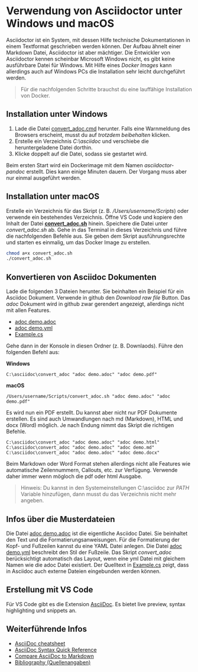 # Verwendung von Asciidoctor unter Windows und macOS

Asciidoctor ist ein System, mit dessen Hilfe technische Dokumentationen in einem Textformat geschrieben werden können.
Der Aufbau ähnelt einer Markdown Datei, Asciidoctor ist aber mächtiger.
Die Entwickler von Asciidoctor kennen scheinbar Microsoft Windows nicht, es gibt keine ausführbare Datei für Windows.
Mit Hilfe eines *Docker Images* kann allerdings auch auf Windows PCs die Installation sehr leicht durchgeführt werden.

> Für die nachfolgenden Schritte brauchst du eine lauffähige Installation von Docker.

## Installation unter Windows

1. Lade die Datei [convert_adoc.cmd](convert_adoc.cmd) herunter.
   Falls eine Warnmeldung des Browsers erscheint, musst du auf *trotzdem beibehalten* klicken.
2. Erstelle ein Verzeichnis *C:\asciidoc* und verschiebe die heruntergeladene Datei dorthin.
3. Klicke doppelt auf die Datei, sodass sie gestartet wird.

Beim ersten Start wird ein Dockerimage mit dem Namen *asciidoctor-pandoc* erstellt.
Dies kann einige Minuten dauern.
Der Vorgang muss aber nur einmal ausgeführt werden.

## Installation unter macOS

Erstelle ein Verzeichnis für das Skript (z. B. */Users/username/Scripts*) oder verwende ein bestehendes Verzeichnis.
Öffne VS Code und kopiere den Inhalt der Datei **[convert_adoc.sh](convert_adoc.sh)** hinein.
Speichere die Datei unter *convert_adoc.sh* ab.
Gehe in das Terminal in dieses Verzeichnis und führe die nachfolgenden Befehle aus.
Sie geben dem Skript ausführungsrechte und starten es einmalig, um das Docker Image zu erstellen.

```bash
chmod a+x convert_adoc.sh
./convert_adoc.sh
```

## Konvertieren von Asciidoc Dokumenten

Lade die folgenden 3 Dateien herunter.
Sie beinhalten ein Beispiel für ein Asciidoc Dokument.
Verwende in github den *Download raw file* Button.
Das *adoc* Dokument wird in github zwar gerendert angezeigt, allerdings nicht mit allen Features.

- [adoc demo.adoc](adoc%20demo.adoc)
- [adoc demo.yml](adoc%20demo.yml)
- [Example.cs](Example.cs)

Gehe dann in der Konsole in diesen Ordner (z. B. Downlaods).
Führe den folgenden Befehl aus:

**Windows**
```
C:\asciidoc\convert_adoc "adoc demo.adoc" "adoc demo.pdf"
```

**macOS**
```
/Users/username/Scripts/convert_adoc.sh "adoc demo.adoc" "adoc demo.pdf"
```

Es wird nun ein PDF erstellt.
Du kannst aber nicht nur PDF Dokumente erstellen.
Es sind auch Umwandlungen nach md (Markdown), HTML und docx (Word) möglich.
Je nach Endung nimmt das Skript die richtigen Befehle.

```
C:\asciidoc\convert_adoc "adoc demo.adoc" "adoc demo.html"
C:\asciidoc\convert_adoc "adoc demo.adoc" "adoc demo.md"
C:\asciidoc\convert_adoc "adoc demo.adoc" "adoc demo.docx"
```

Beim Markdown oder Word Format stehen allerdings nicht alle Features wie automatische Zeilennummern, Callouts, etc. zur Verfügung.
Verwende daher immer wenn mögloch die pdf oder html Ausgabe.

> Hinweis: Du kannst in den Systemeinstellungen C:\asciidoc zur *PATH* Variable hinzufügen, dann musst du das Verzeichnis nicht mehr angeben.

## Infos über die Musterdateien

Die Datei [adoc demo.adoc](adoc%20demo.adoc) ist die eigentliche Asciidoc Datei.
Sie beinhaltet den Text und die Formatierungsanweisungen.
Für die Formatierung der Kopf- und Fußzeilen kannst du eine YAML Datei anlegen.
Die Datei [adoc demo.yml](adoc%20demo.yml) beschreibt den Stil der Fußzeile.
Das Skript *convert_adoc* berücksichtigt automatisch das Layout, wenn eine yml Datei mit gleichem Namen wie die adoc Datei existiert.
Der Quelltext in [Example.cs](Example.cs) zeigt, dass in Asciidoc auch externe Dateien eingebunden werden können.

## Erstellung mit VS Code

Für VS Code gibt es die Extension [AsciiDoc](https://marketplace.visualstudio.com/items?itemName=asciidoctor.asciidoctor-vscode).
Es bietet live preview, syntax highlighting und snippets an.

## Weiterführende Infos

- [AsciiDoc cheatsheet](https://powerman.name/doc/asciidoc)
- [AsciiDoc Syntax Quick Reference](https://docs.asciidoctor.org/asciidoc/latest/syntax-quick-reference/)
- [Compare AsciiDoc to Markdown](https://docs.asciidoctor.org/asciidoc/latest/asciidoc-vs-markdown/)
- [Bibliography (Quellenangaben)](https://docs.asciidoctor.org/asciidoc/latest/sections/bibliography/)


